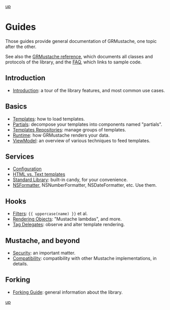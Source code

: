 [up](../../../../GRMustache#documentation)

Guides
======

Those guides provide general documentation of GRMustache, one topic after the other.

See also the [GRMustache reference](http://groue.github.io/GRMustache/Reference/), which documents all classes and protocols of the library, and the [FAQ](../../../../GRMustache#faq), which links to sample code.

## Introduction

- [Introduction](introduction.md): a tour of the library features, and most common use cases.

## Basics

- [Templates](templates.md): how to load templates.
- [Partials](partials.md): decompose your templates into components named "partials".
- [Templates Repositories](template_repositories.md): manage groups of templates.
- [Runtime](runtime.md): how GRMustache renders your data.
- [ViewModel](view_model.md): an overview of various techniques to feed templates.

## Services

- [Configuration](configuration.md)
- [HTML vs. Text templates](html_vs_text.md)
- [Standard Library](standard_library.md): built-in candy, for your convenience.
- [NSFormatter](NSFormatter.md), NSNumberFormatter, NSDateFormatter, etc. Use them.

## Hooks

- [Filters](filters.md): `{{ uppercase(name) }}` et al.
- [Rendering Objects](rendering_objects.md): "Mustache lambdas", and more.
- [Tag Delegates](delegate.md): observe and alter template rendering.

## Mustache, and beyond

- [Security](security.md): an important matter.
- [Compatibility](compatibility.md): compatibility with other Mustache implementations, in details.

## Forking

- [Forking Guide](forking.md): general information about the library.

[up](../../../../GRMustache#documentation)
